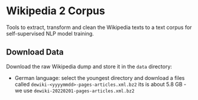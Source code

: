 # Wikipedia 2 Corpus
Tools to extract, transform and clean the Wikipedia texts to a text corpus for self-supervised NLP model training.

## Download Data
Download the raw Wikipedia dump and store it in the `data` directory:
- German language: select the youngest directory and download a files called `dewiki-<yyyymmdd>-pages-articles.xml.bz2` its is about 5.8 GB - we use `dewiki-20220201-pages-articles.xml.bz2`
